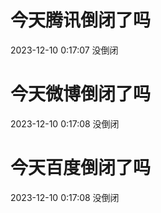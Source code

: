 # 今天腾讯倒闭了吗

2023-12-10 0:17:07 没倒闭

# 今天微博倒闭了吗

2023-12-10 0:17:08 没倒闭

# 今天百度倒闭了吗

2023-12-10 0:17:08 没倒闭

